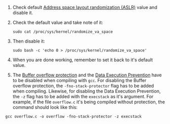 
1. Check default [Address space layout randomization (ASLR)](https://en.wikipedia.org/wiki/Address_space_layout_randomization) value and disable it.
  1. Check the default value and take note of it:
      
      ```
      sudo cat /proc/sys/kernel/randomize_va_space
      ```
  2. Then disable it:
      
      ```
      sudo bash -c 'echo 0 > /proc/sys/kernel/randomize_va_space'
      ```
  3. When you are done working, remember to set it back to it's default value.
  
2. The [Buffer overflow protection](https://en.wikipedia.org/wiki/Buffer_overflow_protection) and the [Data Execution Prevention](https://en.wikipedia.org/wiki/Data_Execution_Prevention) have to be disabled when compiling with `gcc`.
  For disabling the Buffer overflow protection, the `-fno-stack-protector` flag has to be added when compiling. Likewise, for disabling the Data Execution Prevention, the `-z` flag has to be added with the `execstack` as it's argument. For example, if the file `overflow.c` it's being compiled without protection, the command should look like this:
  
  ```
  gcc overflow.c -o overflow -fno-stack-protector -z execstack
  ```
  
